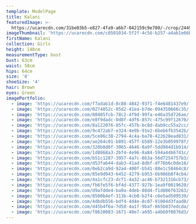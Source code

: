 ```yaml
---
template: ModelPage
title: Kalani
featuredImage: >-
  https://ucarecdn.com/31be03b5-e827-4fa9-a6b7-042159c9e780/-/crop/2449x1154/0,404/-/preview/
imageThumbnail: 'https://ucarecdn.com/c0501034-5f2f-4c56-b257-a4ab1e66bc4a/'
firstName: Kalani
collection: Girls
height: 140cm
measurementType: bust
bust: 63cm
waist: 58cm
hips: 64cm
size: '8'
shoeSize: '4'
hair: Brown
eyes: Green
imagePortfolio:
  - image: 'https://ucarecdn.com/f7adab1d-8c88-4842-93f1-f4e6481437e9/'
  - image: 'https://ucarecdn.com/0274852c-05d2-41ea-b7de-094358666c35/'
  - image: 'https://ucarecdn.com/08485fcb-78c2-4f9d-99fa-e46a35d726ae/'
  - image: 'https://ucarecdn.com/e8f9dadc-0d8f-4df6-857c-475c99f12670/'
  - image: 'https://ucarecdn.com/8a122076-85fc-457b-bc8d-dab9cc55a2cc/'
  - image: 'https://ucarecdn.com/9c472ab7-e324-4e9b-91e2-6beb6fb3542b/'
  - image: 'https://ucarecdn.com/5ce86c38-2794-4c4a-ba78-422628ead831/'
  - image: 'https://ucarecdn.com/ae264c01-b891-457f-b589-12e3b059978f/'
  - image: 'https://ucarecdn.com/328b8d0f-3065-4646-8a9f-5dd984d1b914/'
  - image: 'https://ucarecdn.com/1d8868a3-2bf4-4e96-8a84-594a44b6741c/'
  - image: 'https://ucarecdn.com/b51c1287-3957-4a7c-8b3a-56d7254757b3/'
  - image: 'https://ucarecdn.com/d53fa644-dab3-41ad-8dbf-df76b6c0de18/'
  - image: 'https://ucarecdn.com/0eb2ca9d-92a4-400f-b541-88e1c58464c8/'
  - image: 'https://ucarecdn.com/85e9d943-6452-4279-b953-6b906b8f4cb4/'
  - image: 'https://ucarecdn.com/4a1cfc23-dcf1-4a32-ac46-b7321316cb73/'
  - image: 'https://ucarecdn.com/fb6fe5f6-bf4d-4377-927b-1ea9f0019620/'
  - image: 'https://ucarecdn.com/d9afdde4-ba9a-4deb-88d4-f1d886f63263/'
  - image: 'https://ucarecdn.com/8580b4ef-313b-4cb0-b2f4-c6e5ad509539/'
  - image: 'https://ucarecdn.com/4dbdb556-bdf4-4d4e-8c07-91804d3faad8/'
  - image: 'https://ucarecdn.com/d45b4f6a-7d58-4a1f-9baf-865b037edcda/'
  - image: 'https://ucarecdn.com/f8620083-1671-40e7-a695-a4b60f0876d3/'
---
```


